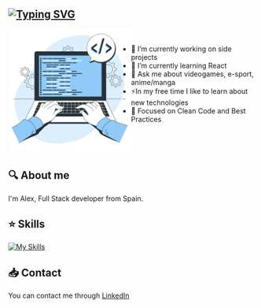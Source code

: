 [![Typing SVG](https://readme-typing-svg.demolab.com?font=Inter&weight=800&pause=1000&color=F7F7F7&center=true&vCenter=true&width=435&lines=%F0%9F%92%BB+Hello%2C+I'm+Alex+a+Full+Stack+Developer)]()
---
<img src="./assets/coding-bro.png" width="250" height="auto" align="left"/>

&nbsp;
&nbsp;

- 🔭 I’m currently working on side projects
- 🌱 I’m currently learning React
- 💬 Ask me about videogames, e-sport, anime/manga
- ⚡In my free time I like to learn about new technologies
- 🧠 Focused on Clean Code and Best Practices


&nbsp;

&nbsp;

## 🔍 About me
I'm Alex, Full Stack developer from Spain.

## ⭐ Skills
[![My Skills](https://skillicons.dev/icons?i=js,html,css,vue,nodejs,express,php,laravel,postgres,docker,git,github,gitlab,figma,vscode)](https://skillicons.dev)

## 📥 Contact
You can contact me through <a href="https://www.linkedin.com/in/alexgallardoescobar/" target="_blank">LinkedIn</a>

<!--


**Alextiintoor/Alextiintoor** is a ✨ _special_ ✨ repository because its `README.md` (this file) appears on your GitHub profile.

Here are some ideas to get you started:

- 🔭 I’m currently working on ...
- 🌱 I’m currently learning ...
- 👯 I’m looking to collaborate on ...
- 🤔 I’m looking for help with ...
- 💬 Ask me about ...
- 📫 How to reach me: ...
- 😄 Pronouns: ...
- ⚡ Fun fact: ...
-->
